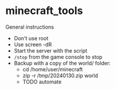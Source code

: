 # minecraft_tools

General instructions
* Don't use root
* Use screen -dR
* Start the server with the script
* `/stop` from the game console to stop
* Backup with a copy of the world/ folder:
  * cd /home/user/minecraft
  * zip -r /tmp/20240130.zip world
  * TODO automate
